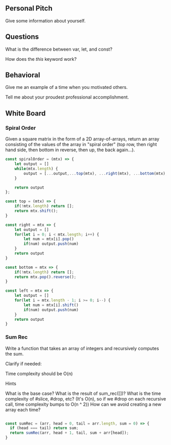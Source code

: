 ## Personal Pitch

Give some information about yourself.

## Questions

What is the difference between var, let, and const?

How does the _this_ keyword work?

## Behavioral

Give me an example of a time when you motivated others.

Tell me about your proudest professional accomplishment.

## White Board

### Spiral Order

Given a square matrix in the form of a 2D array-of-arrays, return an array consisting of the values of the array in "spiral order" (top row, then right hand side, then bottom in reverse, then up, the back again...).

```js
const spiralOrder = (mtx) => {
    let output = []
    while(mtx.length) {
        output = [...output,...top(mtx), ...right(mtx), ...bottom(mtx), ...left(mtx) ]
    }

    return output
};

const top = (mtx) => {
    if(!mtx.length) return [];
    return mtx.shift();
}

const right = mtx => {
    let output = []
    for(let i = 0; i < mtx.length; i++) {
        let num = mtx[i].pop()
        if(num) output.push(num)
    }
    return output
}

const bottom = mtx => {
    if(!mtx.length) return [];
    return mtx.pop().reverse();
}

const left = mtx => {
    let output = []
    for(let i = mtx.length - 1; i >= 0; i--) {
        let num = mtx[i].shift()
        if(num) output.push(num)
    }
    return output
}

```

### Sum Rec
Write a function that takes an array of integers and recursively computes the sum.

Clarify if needed:

Time complexity should be O(n)

Hints

What is the base case?
What is the result of sum_rec([])?
What is the time complexity of #slice, #drop, etc?
(It's O(n), so if we #drop on each recursive call, time complexity bumps to O(n ^ 2))
How can we avoid creating a new array each time?


```js

const sumRec = (arr, head = 0, tail = arr.length, sum = 0) => {
  if (head === tail) return sum;
  return sumRec(arr, head + 1, tail, sum + arr[head]);
}

```
